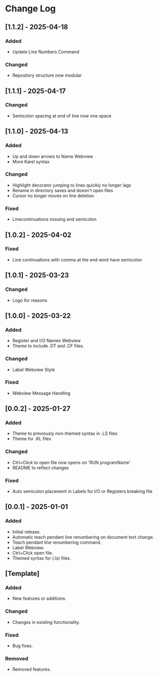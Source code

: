 # Change Log

## [1.1.2] - 2025-04-18
### Added
- Update Line Numbers Command

### Changed
- Repository structure now modular

## [1.1.1] - 2025-04-17
### Changed
- Semicolon spacing at end of line now one space

## [1.1.0] - 2025-04-13
### Added
- Up and down arrows to Name Webview
- More Karel syntax

### Changed
- Highlight decorator jumping to lines quickly no longer lags
- Rename in directory saves and doesn't open files
- Cursor no longer moves on line deletion

### Fixed
- Linecontinuations missing end semicolon

## [1.0.2] - 2025-04-02
### Fixed
- Line continuations with comma at the end wont have semicolon

## [1.0.1] - 2025-03-23
### Changed
- Logo for reasons

## [1.0.0] - 2025-03-22
### Added
- Register and I/O Names Webview
- Theme to include .DT and .CF files.

### Changed
- Label Webview Style

### Fixed
- Webview Message Handling

## [0.0.2] - 2025-01-27
### Added
- Theme to previously non-themed syntax in .LS files
- Theme for .KL files

### Changed
- Ctrl+Click to open file now opens on 'RUN programName'
- README to reflect changes

### Fixed
- Auto semicolon placement in Labels for I/O or Registers breaking file

## [0.0.1] - 2025-01-01
### Added
- Initial release.
- Automatic teach pendant line renumbering on document text change.
- Teach pendant line renumbering command.
- Label Webview.
- Ctrl+Click open file.
- Themed syntax for (.ls) files.

## [Template]
### Added
- New features or additions.

### Changed
- Changes in existing functionality.

### Fixed
- Bug fixes.

### Removed
- Removed features.
